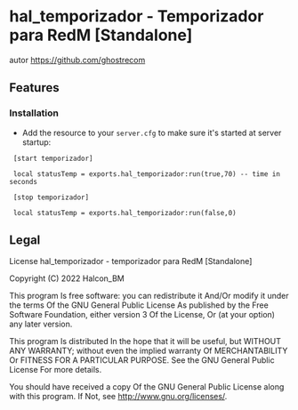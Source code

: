 # hal_temporizador - Temporizador para RedM [Standalone]

autor  https://github.com/ghostrecom
## Features


### Installation


- Add the resource to your `server.cfg` to make sure it's started at server startup:

```
 [start temporizador]
 
 local statusTemp = exports.hal_temporizador:run(true,70) -- time in seconds

```


```
 [stop temporizador]
 
 local statusTemp = exports.hal_temporizador:run(false,0)

```

## Legal
License
hal_temporizador - temporizador para RedM [Standalone]

Copyright (C) 2022 Halcon_BM

This program Is free software: you can redistribute it And/Or modify it under the terms Of the GNU General Public License As published by the Free Software Foundation, either version 3 Of the License, Or (at your option) any later version.

This program Is distributed In the hope that it will be useful, but WITHOUT ANY WARRANTY; without even the implied warranty Of MERCHANTABILITY Or FITNESS FOR A PARTICULAR PURPOSE. See the GNU General Public License For more details.

You should have received a copy Of the GNU General Public License along with this program. If Not, see http://www.gnu.org/licenses/.

